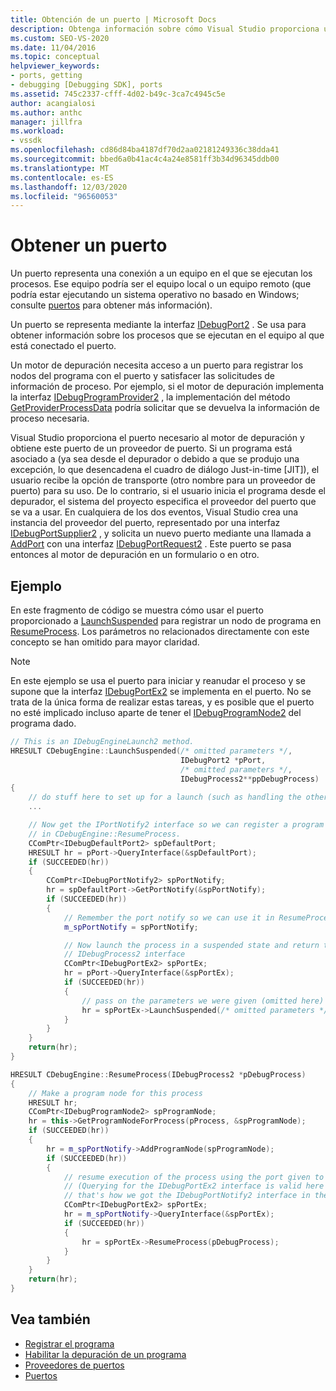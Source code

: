 ```yaml
---
title: Obtención de un puerto | Microsoft Docs
description: Obtenga información sobre cómo Visual Studio proporciona un puerto al motor de depuración para registrar nodos de programa con el puerto y para satisfacer solicitudes de información de proceso.
ms.custom: SEO-VS-2020
ms.date: 11/04/2016
ms.topic: conceptual
helpviewer_keywords:
- ports, getting
- debugging [Debugging SDK], ports
ms.assetid: 745c2337-cfff-4d02-b49c-3ca7c4945c5e
author: acangialosi
ms.author: anthc
manager: jillfra
ms.workload:
- vssdk
ms.openlocfilehash: cd86d84ba4187df70d2aa02181249336c38dda41
ms.sourcegitcommit: bbed6a0b41ac4c4a24e8581ff3b34d96345ddb00
ms.translationtype: MT
ms.contentlocale: es-ES
ms.lasthandoff: 12/03/2020
ms.locfileid: "96560053"
---
```

# <a name="get-a-port"></a>Obtener un puerto
Un puerto representa una conexión a un equipo en el que se ejecutan los procesos. Ese equipo podría ser el equipo local o un equipo remoto (que podría estar ejecutando un sistema operativo no basado en Windows; consulte [puertos](../../extensibility/debugger/ports.md) para obtener más información).

Un puerto se representa mediante la interfaz [IDebugPort2](../../extensibility/debugger/reference/idebugport2.md) . Se usa para obtener información sobre los procesos que se ejecutan en el equipo al que está conectado el puerto.

Un motor de depuración necesita acceso a un puerto para registrar los nodos del programa con el puerto y satisfacer las solicitudes de información de proceso. Por ejemplo, si el motor de depuración implementa la interfaz [IDebugProgramProvider2](../../extensibility/debugger/reference/idebugprogramprovider2.md) , la implementación del método [GetProviderProcessData](../../extensibility/debugger/reference/idebugprogramprovider2-getproviderprocessdata.md) podría solicitar que se devuelva la información de proceso necesaria.

Visual Studio proporciona el puerto necesario al motor de depuración y obtiene este puerto de un proveedor de puerto. Si un programa está asociado a (ya sea desde el depurador o debido a que se produjo una excepción, lo que desencadena el cuadro de diálogo Just-in-time [JIT]), el usuario recibe la opción de transporte (otro nombre para un proveedor de puerto) para su uso. De lo contrario, si el usuario inicia el programa desde el depurador, el sistema del proyecto especifica el proveedor del puerto que se va a usar. En cualquiera de los dos eventos, Visual Studio crea una instancia del proveedor del puerto, representado por una interfaz [IDebugPortSupplier2](../../extensibility/debugger/reference/idebugportsupplier2.md) , y solicita un nuevo puerto mediante una llamada a [AddPort](../../extensibility/debugger/reference/idebugportsupplier2-addport.md) con una interfaz [IDebugPortRequest2](../../extensibility/debugger/reference/idebugportrequest2.md) . Este puerto se pasa entonces al motor de depuración en un formulario o en otro.

## <a name="example"></a>Ejemplo
En este fragmento de código se muestra cómo usar el puerto proporcionado a [LaunchSuspended](../../extensibility/debugger/reference/idebugenginelaunch2-launchsuspended.md) para registrar un nodo de programa en [ResumeProcess](../../extensibility/debugger/reference/idebugenginelaunch2-resumeprocess.md). Los parámetros no relacionados directamente con este concepto se han omitido para mayor claridad.

> [!NOTE]
> En este ejemplo se usa el puerto para iniciar y reanudar el proceso y se supone que la interfaz [IDebugPortEx2](../../extensibility/debugger/reference/idebugportex2.md) se implementa en el puerto. No se trata de la única forma de realizar estas tareas, y es posible que el puerto no esté implicado incluso aparte de tener el [IDebugProgramNode2](../../extensibility/debugger/reference/idebugprogramnode2.md) del programa dado.

```cpp
// This is an IDebugEngineLaunch2 method.
HRESULT CDebugEngine::LaunchSuspended(/* omitted parameters */,
                                      IDebugPort2 *pPort,
                                      /* omitted parameters */,
                                      IDebugProcess2**ppDebugProcess)
{
    // do stuff here to set up for a launch (such as handling the other parameters)
    ...

    // Now get the IPortNotify2 interface so we can register a program node
    // in CDebugEngine::ResumeProcess.
    CComPtr<IDebugDefaultPort2> spDefaultPort;
    HRESULT hr = pPort->QueryInterface(&spDefaultPort);
    if (SUCCEEDED(hr))
    {
        CComPtr<IDebugPortNotify2> spPortNotify;
        hr = spDefaultPort->GetPortNotify(&spPortNotify);
        if (SUCCEEDED(hr))
        {
            // Remember the port notify so we can use it in ResumeProcess.
            m_spPortNotify = spPortNotify;

            // Now launch the process in a suspended state and return the
            // IDebugProcess2 interface
            CComPtr<IDebugPortEx2> spPortEx;
            hr = pPort->QueryInterface(&spPortEx);
            if (SUCCEEDED(hr))
            {
                // pass on the parameters we were given (omitted here)
                hr = spPortEx->LaunchSuspended(/* omitted parameters */,ppDebugProcess)
            }
        }
    }
    return(hr);
}

HRESULT CDebugEngine::ResumeProcess(IDebugProcess2 *pDebugProcess)
{
    // Make a program node for this process
    HRESULT hr;
    CComPtr<IDebugProgramNode2> spProgramNode;
    hr = this->GetProgramNodeForProcess(pProcess, &spProgramNode);
    if (SUCCEEDED(hr))
    {
        hr = m_spPortNotify->AddProgramNode(spProgramNode);
        if (SUCCEEDED(hr))
        {
            // resume execution of the process using the port given to us earlier.
            // (Querying for the IDebugPortEx2 interface is valid here since
            // that's how we got the IDebugPortNotify2 interface in the first place.)
            CComPtr<IDebugPortEx2> spPortEx;
            hr = m_spPortNotify->QueryInterface(&spPortEx);
            if (SUCCEEDED(hr))
            {
                hr = spPortEx->ResumeProcess(pDebugProcess);
            }
        }
    }
    return(hr);
}
```

## <a name="see-also"></a>Vea también
- [Registrar el programa](../../extensibility/debugger/registering-the-program.md)
- [Habilitar la depuración de un programa](../../extensibility/debugger/enabling-a-program-to-be-debugged.md)
- [Proveedores de puertos](../../extensibility/debugger/port-suppliers.md)
- [Puertos](../../extensibility/debugger/ports.md)
